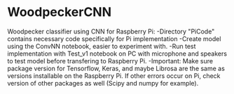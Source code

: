 # WoodpeckerCNN
Woodpecker classifier using CNN for Raspberry Pi:
-Directory "PiCode" contains necessary code specifically for Pi implementation
-Create model using the ConvNN notebook, easier to experiment with.
-Run test implementation with Test_v1 notebook on PC with microphone and speakers to test model before transfering to Raspberry Pi.
-Important: Make sure package version for Tensorflow, Keras, and maybe Librosa are the same as versions installable on the Raspberry Pi. If other errors occur on Pi, check version of other packages as well (Scipy and numpy for example).
